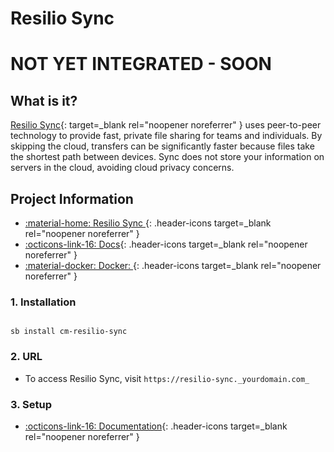 # Resilio Sync

# **NOT YET INTEGRATED - SOON**
## What is it?

[Resilio Sync](https://www.resilio.com/){: target=_blank rel="noopener noreferrer" }  uses peer-to-peer technology to provide fast, private file sharing for teams and individuals. By skipping the cloud, transfers can be significantly faster because files take the shortest path between devices. Sync does not store your information on servers in the cloud, avoiding cloud privacy concerns.

## Project Information

- [:material-home: Resilio Sync ](https://www.resilio.com/){: .header-icons target=_blank rel="noopener noreferrer" }
- [:octicons-link-16: Docs](https://www.resilio.com/tech/sync-tutorials-and-howto/){: .header-icons target=_blank rel="noopener noreferrer" }
- [:material-docker: Docker: ](https://hub.docker.com/r/resilio/sync){: .header-icons target=_blank rel="noopener noreferrer" }

### 1. Installation

``` shell

sb install cm-resilio-sync

```

### 2. URL

- To access Resilio Sync, visit `https://resilio-sync._yourdomain.com_`

### 3. Setup

- [:octicons-link-16: Documentation](https://www.resilio.com/tech/sync-tutorials-and-howto/){: .header-icons target=_blank rel="noopener noreferrer" }
